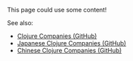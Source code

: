 This page could use some content!

See also:

- [Clojure Companies (GitHub)](https://github.com/and-z/clojure-companies)
- [Japanese Clojure Companies (GitHub)](https://github.com/athos/japanese-clojure-companies)
- [Chinese Clojure Companies (GitHub)](https://github.com/SnaiLiu/Chinese-Clojure-Companies)
